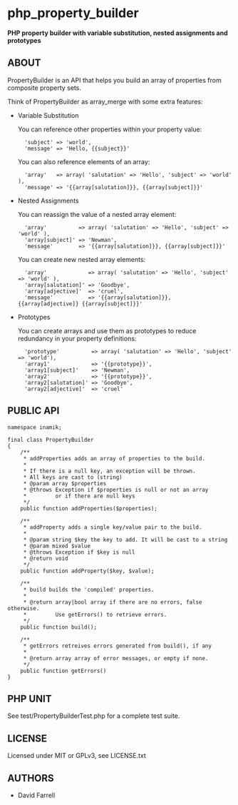php_property_builder
====================

**PHP property builder with variable substitution, nested assignments and prototypes**


ABOUT
-----

PropertyBuilder is an API that helps you build an array of properties from
composite property sets.

Think of PropertyBuilder as array_merge with some extra features:

* Variable Substitution

  You can reference other properties within your property value:

		'subject' => 'world',
		'message' => 'Hello, {{subject}}'

  You can also reference elements of an array:

		'array'   => array( 'salutation' => 'Hello', 'subject' => 'world' ),
		'message' => '{{array[salutation]}}, {{array[subject]}}'

* Nested Assignments

  You can reassign the value of a nested array element:

		'array'          => array( 'salutation' => 'Hello', 'subject' => 'world' ),
		'array[subject]' => 'Newman',
		'message'        => '{{array[salutation]}}, {{array[subject]}}'

  You can create new nested array elements:

		'array'             => array( 'salutation' => 'Hello', 'subject' => 'world' ),
		'array[salutation]' => 'Goodbye',
		'array[adjective]'  => 'cruel',
		'message'           => '{{array[salutation]}}, {{array[adjective]} {{array[subject]}}'

* Prototypes

  You can create arrays and use them as prototypes to reduce redundancy in your
  property definitions:

		'prototype'          => array( 'salutation' => 'Hello', 'subject' => 'world'),
		'array1'             => '{{prototype}}',
		'array1[subject]'    => 'Newman',
		'array2'             => '{{prototype}}',
		'array2[salutation]' => 'Goodbye',
		'array2[adjective]'  => 'cruel'


PUBLIC API
----------

	namespace inamik;

	final class PropertyBuilder
	{
		/**
		 * addProperties adds an array of properties to the build.
		 *
		 * If there is a null key, an exception will be thrown.
		 * All keys are cast to (string)
		 * @param array $properties
		 * @throws Exception if $properties is null or not an array
		 *         or if there are null keys
		 */
		public function addProperties($properties);

		/**
		 * addProperty adds a single key/value pair to the build.
		 *
		 * @param string $key the key to add. It will be cast to a string
		 * @param mixed $value
		 * @throws Exception if $key is null
		 * @return void
		 */
		public function addProperty($key, $value);

		/**
		 * build builds the 'compiled' properties.
		 *
		 * @return array|bool array if there are no errors, false otherwise.
		 *         Use getErrors() to retrieve errors.
		 */
		public function build();

		/**
		 * getErrors retreives errors generated from build(), if any
		 *
		 * @return array array of error messages, or empty if none.
		 */
		public function getErrors()
	}


PHP UNIT
--------

See test/PropertyBuilderTest.php for a complete test suite.


LICENSE
-------

Licensed under MIT or GPLv3, see LICENSE.txt


AUTHORS
-------

 * David Farrell
